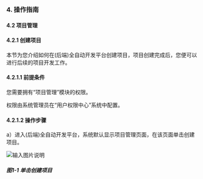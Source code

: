 ### 4. 操作指南

#### 4.2 项目管理

#### 4.2.1 创建项目

本节为您介绍如何在(后端)全自动开发平台创建项目，项目创建完成后，您便可以进行后续的项目开发工作。

#### 4.2.1.1 前提条件

您需要拥有“项目管理”模块的权限。

权限由系统管理员在“用户权限中心”系统中配置。

#### 4.2.1.2 操作步骤

a）进入(后端)全自动开发平台，系统默认显示项目管理页面，在该页面单击创建项目。

![输入图片说明](../../../../images/SoFlu%EF%BC%88%E5%90%8E%E7%AB%AF%EF%BC%89%E5%BC%80%E5%8F%91%E5%B9%B3%E5%8F%B0/1.%20%E6%9C%80%E6%96%B0%E7%89%88%E6%9C%AC%20-%20%E6%9B%B4%E6%96%B0%E6%97%A5%E6%9C%9F%20-%202022.10.08/4.%20%E6%93%8D%E4%BD%9C%E6%8C%87%E5%8D%97/2.%20%E9%A1%B9%E7%9B%AE%E7%AE%A1%E7%90%86/image.png)

##### 图1-1 单击创建项目
